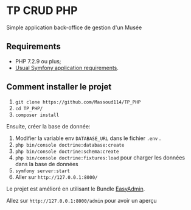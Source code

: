 TP CRUD PHP
==============

Simple application back-office de gestion d'un Musée

Requirements
------------

  * PHP 7.2.9 ou plus;
  * [Usual Symfony application requirements][1].

Comment installer le projet
---------------------------

  1. `git clone https://github.com/Massoud114/TP_PHP`
  1. `cd TP_PHP/`
  1. `composer install`

Ensuite, créer la base de donnée:

  1. Modifier la variable env `DATABASE_URL` dans le fichier `.env` .
  1. `php bin/console doctrine:database:create`
  1. `php bin/console doctrine:schema:create`
  1. `php bin/console doctrine:fixtures:load` pour charger les données dans la base de données
  1. `symfony server:start`
  1. Aller sur `http://127.0.0.1:8000/`

Le projet est amélioré en utilisant le Bundle [EasyAdmin][2].

Allez sur `http://127.0.0.1:8000/admin` pour avoir un aperçu

[1]: https://symfony.com/doc/current/reference/requirements.html
[2]: https://github.com/EasyCorp/EasyAdminBundle
